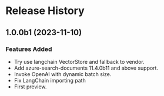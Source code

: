 # Release History

## 1.0.0b1 (2023-11-10)

### Features Added
  - Try use langchain VectorStore and fallback to vendor.
  - Add azure-search-documents 11.4.0b11 and above support.
  - Invoke OpenAI with dynamic batch size.
  - Fix LangChain importing path
  - First preview.
